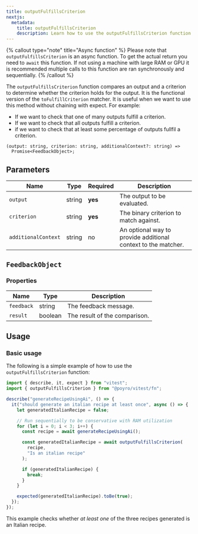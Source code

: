 ```yaml
---
title: outputFulfillsCriterion
nextjs:
  metadata:
    title: outputFulfillsCriterion
    description: Learn how to use the outputFulfillsCriterion function in Poyro.
---
```


{% callout type="note" title="Async function" %}
Please note that `outputFulfillsCriterion` is an async function. To get the actual return you need to `await` this function. If not using a machine with large RAM or GPU it is recommended multiple calls to this function are ran synchronously and sequentially.
{% /callout %}

The `outputFulfillsCriterion` function compares an output and a criterion to determine whether the criterion holds for the output. It is the functional version of the `toFulfillCriterion` matcher. It is useful when we want to use this method without chaining with expect. For example:

- If we want to check that one of many outputs fulfill a criterion.
- If we want to check that all outputs fulfill a criterion.
- if we want to check that at least some percentage of outputs fullfil a criterion.

```tsx
(output: string, criterion: string, additionalContext?: string) =>
  Promise<FeedbackObject>;
```

## Parameters

| Name                | Type   | Required | Description                                                   |
| ------------------- | ------ | -------- | ------------------------------------------------------------- |
| `output`            | string | **yes**  | The output to be evaluated.                                   |
| `criterion`         | string | **yes**  | The binary criterion to match against.                        |
| `additionalContext` | string | no       | An optional way to provide additional context to the matcher. |

## `FeedbackObject`

### Properties

| Name       | Type    | Description                   |
| ---------- | ------- | ----------------------------- |
| `feedback` | string  | The feedback message.         |
| `result`   | boolean | The result of the comparison. |

## Usage

### Basic usage

The following is a simple example of how to use the `outputFulfillsCriterion` function:

```js
import { describe, it, expect } from "vitest";
import { outputFulfillsCriterion } from "@poyro/vitest/fn";

describe("generateRecipeUsingAi", () => {
  it("should generate an italian recipe at least once", async () => {
    let generatedItalianRecipe = false;

    // Run sequentially to be conservative with RAM utilization
    for (let i = 0; i < 3; i++) {
      const recipe = await generateRecipeUsingAi();

      const generatedItalianRecipe = await outputFulfillsCriterion(
        recipe,
        "Is an italian recipe"
      );

      if (generatedItalianRecipe) {
        break;
      }
    }

    expected(generatedItalianRecipe).toBe(true);
  });
});
```

This example checks whether _at least one_ of the three recipes generated is an Italian recipe.
